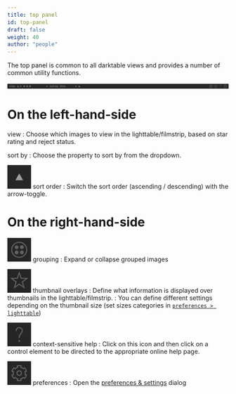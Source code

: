 ```yaml
---
title: top panel
id: top-panel
draft: false
weight: 40
author: "people"
---
```


The top panel is common to all darktable views and provides a number of common utility functions.

![top-panel](./top-panel/top-panel.png#w100)

# On the left-hand-side

view
: Choose which images to view in the lighttable/filmstrip, based on star rating and reject status.

sort by
: Choose the property to sort by from the dropdown.

![top-panel_sort-order icon](./top-panel/top-panel_sort-order.png#inline) sort order
: Switch the sort order (ascending / descending) with the arrow-toggle.

# On the right-hand-side

![top panel_grouping icon](./top-panel/top-panel_grouping.png#inline) grouping
: Expand or collapse grouped images

![top panel_overlays icon](./top-panel/top-panel_overlays.png#inline) thumbnail overlays
: Define what information is displayed over thumbnails in the lighttable/filmstrip.
: You can define different settings depending on the thumbnail size (set sizes categories in [`preferences > lighttable`](../../preferences-settings/lighttable.md))

![top panel_help icon](./top-panel/top-panel_help.png#inline) context-sensitive help
: Click on this icon and then click on a control element to be directed to the appropriate online help page.

![top panel_preferences icon](./top-panel/top-panel_preferences.png#inline) preferences
: Open the [preferences & settings](../../preferences-settings/_index.md) dialog
